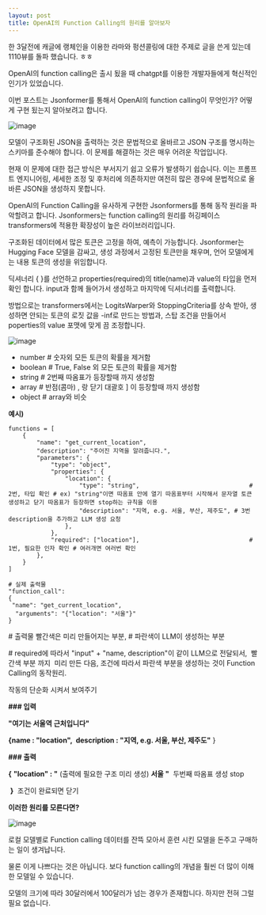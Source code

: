 ```yaml
---
layout: post
title: OpenAI의 Function Calling의 원리를 알아보자
---
```



한 3달전에 캐글에 랭체인을 이용한 라마와 펑션콜링에 대한 주제로 글을 쓴게 있는데 1110뷰를 돌파 했습니다. ㅎㅎ

OpenAI의 function calling은 출시 됬을 때 chatgpt를 이용한 개발자들에게 혁신적인 인기가 있었습니다. 

이번 포스트는 Jsonformer를 통해서 OpenAI의 function calling이 무엇인가? 어떻게 구현 됬는지 알아보려고 합니다.  

![image](https://github.com/hypro2/hypro2.github.io/assets/84513149/64d1135f-55d9-4848-bab3-f5bf7abe0d46)


모델이 구조화된 JSON을 출력하는 것은 문법적으로 올바르고 JSON 구조를 명시하는 스키마를 준수해야 합니다. 이 문제를 해결하는 것은 매우 어려운 작업입니다.

현재 이 문제에 대한 접근 방식은 부서지기 쉽고 오류가 발생하기 쉽습니다. 이는 프롬프트 엔지니어링, 세세한 조정 및 후처리에 의존하지만 여전히 많은 경우에 문법적으로 올바른 JSON을 생성하지 못합니다.

OpenAI의 Function Calling을 유사하게 구현한 Jsonformers를 통해 동작 원리을 파악할려고 합니다. Jsonformers는 function calling의 원리를 허깅페이스 transformers에 적용한 확장성이 높은 라이브러리입니다.

구조화된 데이터에서 많은 토큰은 고정을 하여, 예측이 가능합니다. Jsonformer는 Hugging Face 모델을 감싸고, 생성 과정에서 고정된 토큰만을 채우며, 언어 모델에게는 내용 토큰의 생성을 위임합니다.

딕셔너리 { }를 선언하고 properties(required)의 title(name)과 value의 타입을 먼저 확인 합니다. input과 함께 들어가서 생성하고 마지막에 딕셔너리를 출력합니다.

방법으로는 transformers에서는 LogitsWarper와 StoppingCriteria를 상속 받아, 생성하면 안되는 토큰의 로짓 값을 -inf로 만드는 방법과, 스탑 조건을 만들어서 poperties의 value 포맷에 맞게 끔 조정합니다.

![image](https://github.com/hypro2/hypro2.github.io/assets/84513149/635296ba-ce1a-4fe1-824c-61615ac2aa9e)


-   number # 숫자외 모든 토큰의 확률을 제거함
-   boolean # True, False 외 모든 토큰의 확률을 제거함
-   string # 2번째 따옴표가 등장할때 까지 생성함
-   array # 반점(콤마) , 랑 닫기 대괄호 \] 이 등장할때 까지 생성함
-   object # array와 비슷

**예시)**

```
functions = [
    {
        "name": "get_current_location",
        "description": "주어진 지역을 알려줍니다.",
        "parameters": {
            "type": "object",
            "properties": {
                "location": {
                    "type": "string",                               # 2번, 타입 확인 # ex) "string"이면 따옴표 안에 열기 따옴표부터 시작해서 문자열 토큰 생성하고 닫기 따옴표가 등장하면 stop하는 규칙을 이용
                    "description": "지역, e.g. 서울, 부산, 제주도", # 3번 description을 추가하고 LLM 생성 요청
                },
            },
            "required": ["location"],                               # 1번, 필요한 인자 확인 # 여러개면 여러번 확인
        },
    }
]

# 실제 출력물
"function_call": 
{
 "name": "get_current_location",
  "arguments": "{"location": "서울"}"
}
```

\# 출력물 빨간색은 미리 만들어지는 부분, # 파란색이 LLM이 생성하는 부분 

\# required에 따라서 "input" + "name, description"이 같이 LLM으로 전달되서,  빨간색 부분 까지  미리 만든 다음, 조건에 따라서 파란색 부분을 생성하는 것이 Function Calling의 동작원리.

작동의 단순화 시켜서 보여주기

**\### 입력**

**"여기는 서울역 근처입니다"**

**{name : "location",  description : "지역, e.g. 서울, 부산, 제주도"** }

**\### 출력**

**{** **"location" : "** (출력에 필요한 구조 미리 생성) **서울 "**  두번째 따옴표 생성 stop

 **}**  조건이 완료되면 닫기

**이러한 원리를 모른다면?**

![image](https://github.com/hypro2/hypro2.github.io/assets/84513149/051073db-eb3f-4b4c-9a44-bb74c5d59fd7)


로컬 모델별로 Function calling 데이터를 잔뜩 모아서 훈련 시킨 모델을 돈주고 구매하는 일이 생겨납니다.

물론 이게 나쁘다는 것은 아닙니다. 보다 function calling의 개념을 훨씬 더 많이 이해한 모델일 수 있습니다. 

모델의 크기에 따라 30달러에서 100달러가 넘는 경우가 존재합니다. 하지만 전혀 그럴 필요 없습니다.
